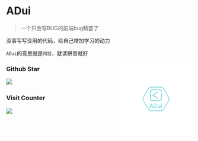 # ADui

>  一个只会写BUG的前端bug精罢了

没事写写没用的代码，给自己增加学习的动力

`ADui`的意思就是`阿怼`，就读拼音就好

<img src="./img/logo.png" alt="logo" align="right" width="200" />

### Github Star
<img src="https://github-readme-stats.vercel.app/api?username=Laird-Lee&show_icons=true&icon_color=67d3d5&text_color=67d3d5&bg_color=ffffff&hide_title=true" />

### Visit Counter
<img src="https://profile-counter.glitch.me/Laird-Lee/count.svg" />
